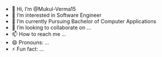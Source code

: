 - 👋 Hi, I’m @Mukul-Verma15
- 👀 I’m interested in Software Engineer
- 🌱 I’m currently Pursuing Bachelor of Computer Applications
- 💞️ I’m looking to collaborate on ...
- 📫 How to reach me ...
- 😄 Pronouns: ...
- ⚡ Fun fact: ...

<!---
Mukul-Verma15/Mukul-Verma15 is a ✨ special ✨ repository because its `README.md` (this file) appears on your GitHub profile.
You can click the Preview link to take a look at your changes.
--->

